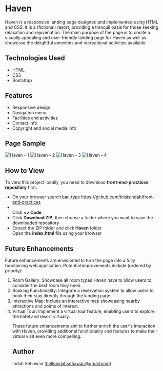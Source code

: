 # Haven

Haven is a responsive landing page designed and implemented using HTML and CSS. It is a (fictional) resort, providing a tranquil oasis for those seeking relaxation and rejuvenation. The main purpose of the page is to create a visually appealing and user-friendly landing page for Haven as well as showcase the delightful amenities and recreational activities available.

## Technologies Used

- HTML
- CSS
- Bootstrap

## Features

- Responsive design
- Navigation menu
- Facilities and activities
- Contact info
- Copyright and social media info

## Page Sample
![Haven - 1](https://github.com/thisisindah/front-end-practices/assets/121715790/9f92be99-f09c-4e31-8a5e-2f283e03a0aa)
![Haven - 2](https://github.com/thisisindah/front-end-practices/assets/121715790/a2d9abe6-9549-4df8-b02b-e690ec74e6cd)
![Haven - 3](https://github.com/thisisindah/front-end-practices/assets/121715790/c6f45cb1-bdba-40de-8f3d-9eaca33d9c09)
![Haven - 4](https://github.com/thisisindah/front-end-practices/assets/121715790/7ea395de-0ebf-41d6-b1dc-3b645b188172)

## How to View

To view this project locally, you need to download <strong>front-end-practices repository</strong> first.

<ul>
  <li>On your browser search bar, type <a href="https://github.com/thisisindah/front-end-practices">https://github.com/thisisindah/front-end-practices</a></li> 
<li></li>Click <strong><> Code</strong>.</li>
<li>Click <strong>Download ZIP</strong>, then choose a folder where you want to save the downloaded repository</li>
<li>Extract the ZIP folder and click <strong>Haven</strong> folder</li>
</li>Open the <strong>index.html</strong> file using your browser</li>
</ul>

## Future Enhancements

Future enhancements are envisioned to turn the page into a fully functioning web application. Potential improvements include (ordered by priority):

<ol>
  <li>Room Gallery: Showcase all room types Haven have to allow users to consider the best room they need.</li>
  <li>Booking Functionality: Integrate a reservation system to allow users to book their stay directly through the landing page.</li>
  <li>Interactive Map: Include an interactive map showcasing nearby attractions and points of interest.</li>
  <li>Virtual Tour: Implement a virtual tour feature, enabling users to explore the hotel and resort virtually.
</li>

  These future enhancements aim to further enrich the user's interaction with Haven, providing additional functionality and features to make their virtual visit even more compelling.

## Author

Indah Setiawan (<a href="helloindahsetiawan@gmail.com">helloindahsetiawan@gmail.com</a>)
